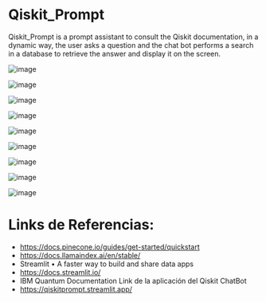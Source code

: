 # Qiskit_Prompt
Qiskit_Prompt is a prompt assistant to consult the Qiskit documentation, in a dynamic way, the user asks a question and the chat bot performs a search in a database to retrieve the answer and display it on the screen.

![image](https://github.com/ing-Hugo/Qiskit_Prompt/assets/68777214/96163c76-acde-4d83-a5e8-158dbc263f71)

![image](https://github.com/ing-Hugo/Qiskit_Prompt/assets/68777214/7995a143-d68a-4574-a8ee-68583fa86344)

![image](https://github.com/ing-Hugo/Qiskit_Prompt/assets/68777214/de0acb03-04b4-4956-a7ce-407a5bf3d189)

![image](https://github.com/ing-Hugo/Qiskit_Prompt/assets/68777214/fb16dfc4-f461-43c7-87df-7f6b55a56270)

![image](https://github.com/ing-Hugo/Qiskit_Prompt/assets/68777214/47ebc5da-a8fc-42e1-9577-4cb869ce1338)

![image](https://github.com/ing-Hugo/Qiskit_Prompt/assets/68777214/24704b3e-d410-4e7f-80d9-137aa656a4e1)

![image](https://github.com/ing-Hugo/Qiskit_Prompt/assets/68777214/fe8abf6c-b1d4-4f65-930b-2082268877ec)

![image](https://github.com/ing-Hugo/Qiskit_Prompt/assets/68777214/3e9654e1-7710-4d43-8b7b-f1bd8fa4a312)

![image](https://github.com/ing-Hugo/Qiskit_Prompt/assets/68777214/73e96407-3868-42e4-a759-8c0dcb95af61)

# Links de Referencias:

* https://docs.pinecone.io/guides/get-started/quickstart
* https://docs.llamaindex.ai/en/stable/
* Streamlit • A faster way to build and share data apps
* https://docs.streamlit.io/
* IBM Quantum Documentation
Link de la aplicación del Qiskit ChatBot
* https://qiskitprompt.streamlit.app/
